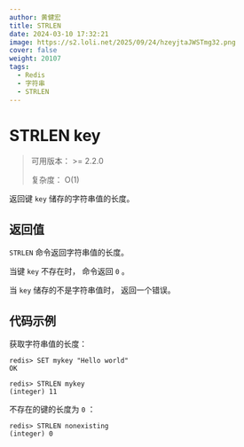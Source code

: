 ```yaml
---
author: 黄健宏
title: STRLEN
date: 2024-03-10 17:32:21
image: https://s2.loli.net/2025/09/24/hzeyjtaJWSTmg32.png
cover: false
weight: 20107
tags:
  - Redis
  - 字符串
  - STRLEN
---
```


# STRLEN key

> 可用版本： >= 2.2.0
> 
> 复杂度： O(1)

返回键 `key` 储存的字符串值的长度。

## 返回值

`STRLEN` 命令返回字符串值的长度。

当键 `key` 不存在时， 命令返回 `0` 。

当 `key` 储存的不是字符串值时， 返回一个错误。

## 代码示例

获取字符串值的长度：

```shell
redis> SET mykey "Hello world"
OK

redis> STRLEN mykey
(integer) 11
```

不存在的键的长度为 `0` ：

```shell
redis> STRLEN nonexisting
(integer) 0
```